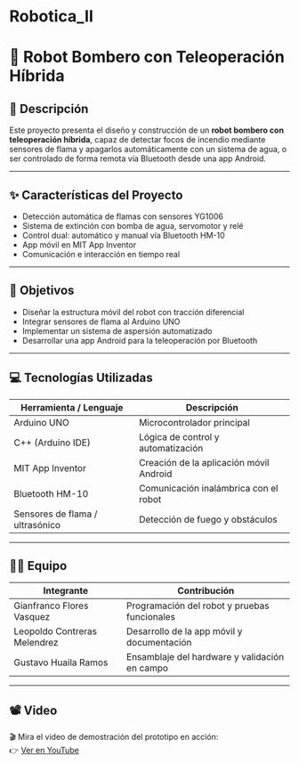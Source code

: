 # Robotica_II

# 🤖 Robot Bombero con Teleoperación Híbrida

## 🔧 Descripción

Este proyecto presenta el diseño y construcción de un **robot bombero con teleoperación híbrida**, capaz de detectar focos de incendio mediante sensores de flama y apagarlos automáticamente con un sistema de agua, o ser controlado de forma remota vía Bluetooth desde una app Android.

---

## ✨ Características del Proyecto

- Detección automática de flamas con sensores YG1006
- Sistema de extinción con bomba de agua, servomotor y relé
- Control dual: automático y manual vía Bluetooth HM-10
- App móvil en MIT App Inventor
- Comunicación e interacción en tiempo real

---

## 🎯 Objetivos

- Diseñar la estructura móvil del robot con tracción diferencial
- Integrar sensores de flama al Arduino UNO
- Implementar un sistema de aspersión automatizado
- Desarrollar una app Android para la teleoperación por Bluetooth

---

## 💻 Tecnologías Utilizadas

| Herramienta / Lenguaje      | Descripción                              |
|----------------------------|-------------------------------------------|
| Arduino UNO                | Microcontrolador principal                |
| C++ (Arduino IDE)          | Lógica de control y automatización        |
| MIT App Inventor           | Creación de la aplicación móvil Android   |
| Bluetooth HM-10            | Comunicación inalámbrica con el robot     |
| Sensores de flama / ultrasónico | Detección de fuego y obstáculos      |

---

## 👨‍🔧 Equipo

| Integrante                     | Contribución                                     |
|-------------------------------|--------------------------------------------------|
| Gianfranco Flores Vasquez     | Programación del robot y pruebas funcionales     |
| Leopoldo Contreras Melendrez  | Desarrollo de la app móvil y documentación       |
| Gustavo Huaila Ramos          | Ensamblaje del hardware y validación en campo    |

---

## 📽️ Video

🎬 Mira el video de demostración del prototipo en acción:  
👉 [Ver en YouTube](https://youtu.be/3JALLiHO17E)
